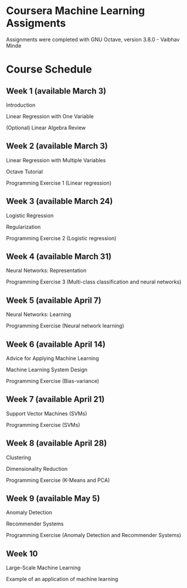 # Coursera Machine Learning Assigments

Assignments were completed with GNU Octave, version 3.8.0 - Vaibhav Minde

# Course Schedule

## Week 1 (available March 3)
Introduction

Linear Regression with One Variable

(Optional) Linear Algebra Review

## Week 2 (available March 3)
Linear Regression with Multiple Variables

Octave Tutorial

Programming Exercise 1 (Linear regression)

## Week 3 (available March 24)
Logistic Regression

Regularization

Programming Exercise 2 (Logistic regression)

## Week 4 (available March 31)
Neural Networks: Representation

Programming Exercise 3 (Multi-class classification and neural networks)

## Week 5 (available April 7)
Neural Networks: Learning

Programming Exercise (Neural network learning)

## Week 6 (available April 14)
Advice for Applying Machine Learning

Machine Learning System Design

Programming Exercise (Bias-variance)

## Week 7 (available April 21)
Support Vector Machines (SVMs)

Programming Exercise (SVMs)

## Week 8 (available April 28)
Clustering

Dimensionality Reduction

Programming Exercise (K-Means and PCA)

## Week 9 (available May 5)
Anomaly Detection

Recommender Systems

Programming Exercise (Anomaly Detection and Recommender Systems)

## Week 10
Large-Scale Machine Learning

Example of an application of machine learning
